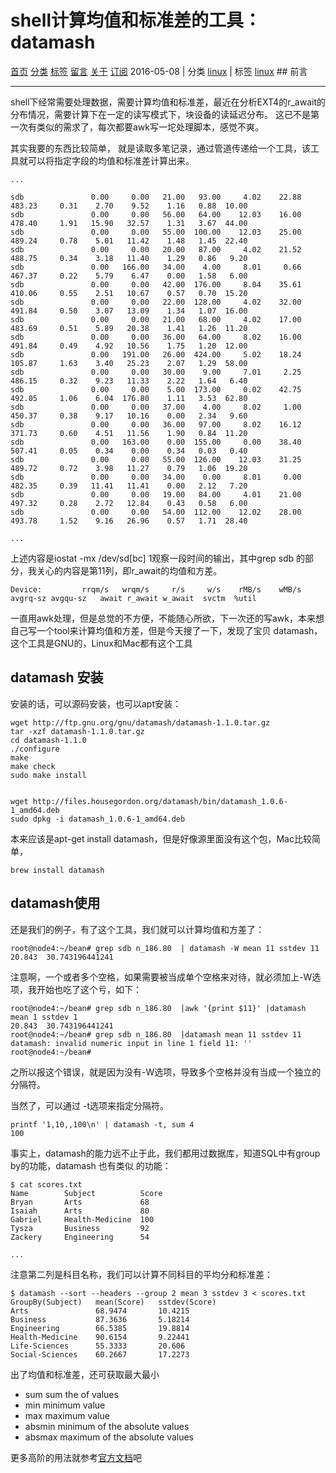 # shell计算均值和标准差的工具：datamash

 [首页][0]  [分类][1]  [标签][2]  [留言][3]  [关于][4]  [订阅][5]  2016-05-08 | 分类 [linux][6] | 标签 [linux][7] ## 前言

- - -

shell下经常需要处理数据，需要计算均值和标准差，最近在分析EXT4的r_await的分布情况，需要计算下在一定的读写模式下，块设备的读延迟分布。 这已不是第一次有类似的需求了，每次都要awk写一坨处理脚本，感觉不爽。

其实我要的东西比较简单， 就是读取多笔记录，通过管道传递给一个工具，该工具就可以将指定字段的均值和标准差计算出来。

    ...
    
    sdb               0.00     0.00   21.00   93.00     4.02    22.88   483.23     0.31    2.70    9.52    1.16   0.88  10.00
    sdb               0.00     0.00   56.00   64.00    12.03    16.00   478.40     1.91   15.90   32.57    1.31   3.67  44.00
    sdb               0.00     0.00   55.00  100.00    12.03    25.00   489.24     0.78    5.01   11.42    1.48   1.45  22.40
    sdb               0.00     0.00   20.00   87.00     4.02    21.52   488.75     0.34    3.18   11.40    1.29   0.86   9.20
    sdb               0.00   166.00   34.00    4.00     8.01     0.66   467.37     0.22    5.79    6.47    0.00   1.58   6.00
    sdb               0.00     0.00   42.00  176.00     8.04    35.61   410.06     0.55    2.51   10.67    0.57   0.70  15.20
    sdb               0.00     0.00   22.00  128.00     4.02    32.00   491.84     0.50    3.07   13.09    1.34   1.07  16.00
    sdb               0.00     0.00   21.00   68.00     4.02    17.00   483.69     0.51    5.89   20.38    1.41   1.26  11.20
    sdb               0.00     0.00   36.00   64.00     8.02    16.00   491.84     0.49    4.92   10.56    1.75   1.20  12.00
    sdb               0.00   191.00   26.00  424.00     5.02    18.24   105.87     1.63    3.40   25.23    2.07   1.29  58.00
    sdb               0.00     0.00   30.00    9.00     7.01     2.25   486.15     0.32    9.23   11.33    2.22   1.64   6.40
    sdb               0.00     0.00    5.00  173.00     0.02    42.75   492.05     1.06    6.04  176.80    1.11   3.53  62.80
    sdb               0.00     0.00   37.00    4.00     8.02     1.00   450.37     0.38    9.17   10.16    0.00   2.34   9.60
    sdb               0.00     0.00   36.00   97.00     8.02    16.12   371.73     0.60    4.51   11.56    1.90   0.84  11.20
    sdb               0.00   163.00    0.00  155.00     0.00    38.40   507.41     0.05    0.34    0.00    0.34   0.03   0.40
    sdb               0.00     0.00   55.00  126.00    12.03    31.25   489.72     0.72    3.98   11.27    0.79   1.06  19.20
    sdb               0.00     0.00   34.00    0.00     8.01     0.00   482.35     0.39   11.41   11.41    0.00   2.12   7.20
    sdb               0.00     0.00   19.00   84.00     4.01    21.00   497.32     0.28    2.72   12.84    0.43   0.58   6.00
    sdb               0.00     0.00   54.00  112.00    12.02    28.00   493.78     1.52    9.16   26.96    0.57   1.71  28.40
    
    ...
    

上述内容是iostat -mx /dev/sd[bc] 1观察一段时间的输出，其中grep sdb 的部分，我关心的内容是第11列，即r_await的均值和方差。

    Device:         rrqm/s   wrqm/s     r/s     w/s    rMB/s    wMB/s avgrq-sz avgqu-sz   await r_await w_await  svctm  %util
    

一直用awk处理，但是总觉的不方便，不能随心所欲，下一次还的写awk，本来想自己写一个tool来计算均值和方差，但是今天搜了一下，发现了宝贝 datamash，这个工具是GNU的，Linux和Mac都有这个工具

## datamash 安装

安装的话，可以源码安装，也可以apt安装：

    wget http://ftp.gnu.org/gnu/datamash/datamash-1.1.0.tar.gz
    tar -xzf datamash-1.1.0.tar.gz
    cd datamash-1.1.0
    ./configure
    make
    make check
    sudo make install
    

    wget http://files.housegordon.org/datamash/bin/datamash_1.0.6-1_amd64.deb
    sudo dpkg -i datamash_1.0.6-1_amd64.deb
    

本来应该是apt-get install datamash，但是好像源里面没有这个包，Mac比较简单，

    brew install datamash
    

## datamash使用

还是我们的例子，有了这个工具，我们就可以计算均值和方差了：

    root@node4:~/bean# grep sdb n_186.80  | datamash -W mean 11 sstdev 11
    20.843  30.743196441241
    

注意啊，一个或者多个空格，如果需要被当成单个空格来对待，就必须加上-W选项，我开始也吃了这个亏，如下：

    root@node4:~/bean# grep sdb n_186.80  |awk '{print $11}' |datamash mean 1 sstdev 1
    20.843  30.743196441241
    root@node4:~/bean# grep sdb n_186.80  |datamash mean 11 sstdev 11
    datamash: invalid numeric input in line 1 field 11: ''
    root@node4:~/bean#
    

之所以报这个错误，就是因为没有-W选项，导致多个空格并没有当成一个独立的分隔符。

当然了，可以通过 -t选项来指定分隔符。

    printf '1,10,,100\n' | datamash -t, sum 4
    100
    

事实上，datamash的能力远不止于此，我们都用过数据库，知道SQL中有group by的功能，datamash 也有类似 的功能：

    $ cat scores.txt
    Name        Subject          Score
    Bryan       Arts             68
    Isaiah      Arts             80
    Gabriel     Health-Medicine  100
    Tysza       Business         92
    Zackery     Engineering      54
    
    ...
    

注意第二列是科目名称，我们可以计算不同科目的平均分和标准差：

    $ datamash --sort --headers --group 2 mean 3 sstdev 3 < scores.txt
    GroupBy(Subject)   mean(Score)   sstdev(Score)
    Arts               68.9474       10.4215
    Business           87.3636       5.18214
    Engineering        66.5385       19.8814
    Health-Medicine    90.6154       9.22441
    Life-Sciences      55.3333       20.606
    Social-Sciences    60.2667       17.2273
    

出了均值和标准差，还可获取最大最小

* sum sum the of values
* min minimum value
* max maximum value
* absmin minimum of the absolute values
* absmax maximum of the absolute values

更多高阶的用法就参考[官方文档][8]吧

[0]: http://bean-li.github.io/
[1]: http://bean-li.github.io/categories/
[2]: http://bean-li.github.io/tags/
[3]: http://bean-li.github.io/guestbook/
[4]: http://bean-li.github.io/about/
[5]: http://bean-li.github.io/feed/
[6]: http://bean-li.github.io/categories/#linux
[7]: http://bean-li.github.io/tags/#linux
[8]: https://www.gnu.org/software/datamash/manual/datamash.html#Field-Delimiters